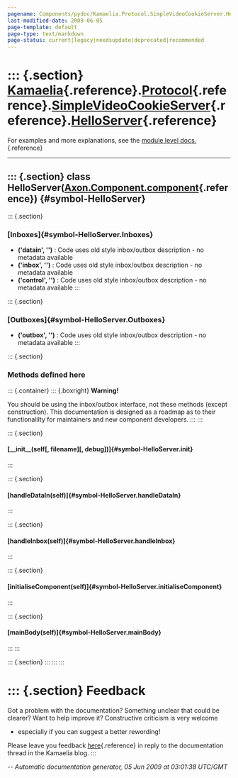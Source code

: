 ```yaml
---
pagename: Components/pydoc/Kamaelia.Protocol.SimpleVideoCookieServer.HelloServer
last-modified-date: 2009-06-05
page-template: default
page-type: text/markdown
page-status: current|legacy|needsupdate|deprecated|recommended
---
```

::: {.section}
[Kamaelia](/Components/pydoc/Kamaelia.html){.reference}.[Protocol](/Components/pydoc/Kamaelia.Protocol.html){.reference}.[SimpleVideoCookieServer](/Components/pydoc/Kamaelia.Protocol.SimpleVideoCookieServer.html){.reference}.[HelloServer](/Components/pydoc/Kamaelia.Protocol.SimpleVideoCookieServer.HelloServer.html){.reference}
========================================================================================================================================================================================================================================================================================================================================

For examples and more explanations, see the [module level
docs.](/Components/pydoc/Kamaelia.Protocol.SimpleVideoCookieServer.html){.reference}

------------------------------------------------------------------------

::: {.section}
class HelloServer([Axon.Component.component](/Docs/Axon/Axon.Component.component.html){.reference}) {#symbol-HelloServer}
---------------------------------------------------------------------------------------------------

::: {.section}
### [Inboxes]{#symbol-HelloServer.Inboxes}

-   **(\'datain\', \'\')** : Code uses old style inbox/outbox
    description - no metadata available
-   **(\'inbox\', \'\')** : Code uses old style inbox/outbox
    description - no metadata available
-   **(\'control\', \'\')** : Code uses old style inbox/outbox
    description - no metadata available
:::

::: {.section}
### [Outboxes]{#symbol-HelloServer.Outboxes}

-   **(\'outbox\', \'\')** : Code uses old style inbox/outbox
    description - no metadata available
:::

::: {.section}
### Methods defined here

::: {.container}
::: {.boxright}
**Warning!**

You should be using the inbox/outbox interface, not these methods
(except construction). This documentation is designed as a roadmap as to
their functionalilty for maintainers and new component developers.
:::
:::

::: {.section}
#### [\_\_init\_\_(self\[, filename\]\[, debug\])]{#symbol-HelloServer.__init__}
:::

::: {.section}
#### [handleDataIn(self)]{#symbol-HelloServer.handleDataIn}
:::

::: {.section}
#### [handleInbox(self)]{#symbol-HelloServer.handleInbox}
:::

::: {.section}
#### [initialiseComponent(self)]{#symbol-HelloServer.initialiseComponent}
:::

::: {.section}
#### [mainBody(self)]{#symbol-HelloServer.mainBody}
:::
:::

::: {.section}
:::
:::
:::

::: {.section}
Feedback
========

Got a problem with the documentation? Something unclear that could be
clearer? Want to help improve it? Constructive criticism is very welcome
- especially if you can suggest a better rewording!

Please leave you feedback
[here](../../../cgi-bin/blog/blog.cgi?rm=viewpost&nodeid=1142023701){.reference}
in reply to the documentation thread in the Kamaelia blog.
:::

*\-- Automatic documentation generator, 05 Jun 2009 at 03:01:38 UTC/GMT*
